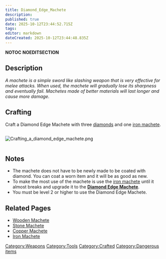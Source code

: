 ```yaml
---
title: Diamond_Edge_Machete
description: 
published: true
date: 2025-10-12T23:44:52.715Z
tags: 
editor: markdown
dateCreated: 2025-10-12T23:44:48.835Z
---
```


__NOTOC__ __NOEDITSECTION__

## Description

*A machete is a simple sword like slashing weapon that is very effective
for melee attacks. When used, the machete will gradually lose its
sharpness and eventually fail. Machetes made of better materials will
last longer and cause more damage.*

## Crafting

Craft a Diamond Edge Machete with three [diamonds](Diamond "wikilink")
and one [iron machete](Iron_Machete "wikilink").

<div style="overflow: hidden">

![Crafting_a_diamond_edge_machete.png](Crafting_a_diamond_edge_machete.png
"Crafting_a_diamond_edge_machete.png")

</div>

## Notes

  - The machete does not have to be newly made to be coated with
    diamond. You can coat a worn item and it will be as good as new.
  - To make the most use of the machete is use the [iron
    machete](Iron_Machete "wikilink") until it almost breaks and upgrade
    it to the <strong>[Diamond Edge
    Machete](Diamond_Edge_Machete "wikilink")</strong>.
  - You must be level 2 or higher to use the Diamond Edge Machete.

## Related Pages

  - [Wooden Machete](Wooden_Machete "wikilink")
  - [Stone Machete](Stone_Machete "wikilink")
  - [Copper Machete](Copper_Machete "wikilink")
  - [Iron Machete](Iron_Machete "wikilink")

[Category:Weapons](Category:Weapons "wikilink")
[Category:Tools](Category:Tools "wikilink")
[Category:Crafted](Category:Crafted "wikilink") [Category:Dangerous
items](Category:Dangerous_items "wikilink")